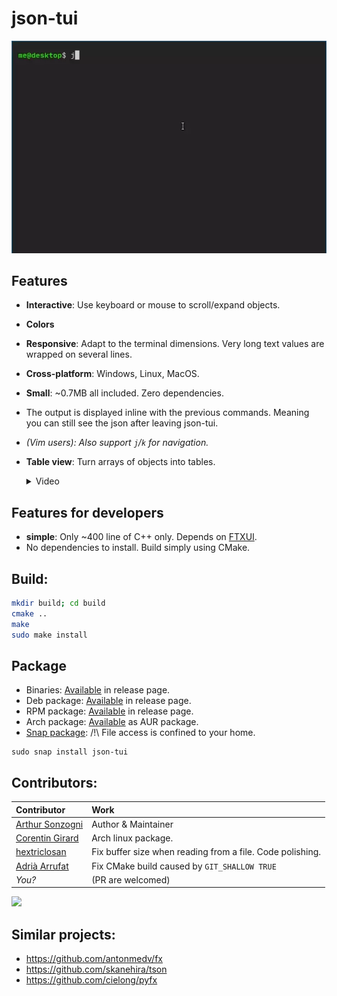 json-tui
========

![Video](demo.webp)

Features
--------
- **Interactive**: Use keyboard or mouse to scroll/expand objects.
- **Colors**
- **Responsive**: Adapt to the terminal dimensions. Very long text values are
  wrapped on several lines.
- **Cross-platform**: Windows, Linux, MacOS.
- **Small**: ~0.7MB all included. Zero dependencies.
- The output is displayed inline with the previous commands. Meaning you can
  still see the json after leaving json-tui.
- *(Vim users): Also support `j`/`k` for navigation.*
- **Table view**: Turn arrays of objects into tables. <details>
  
  <summary>Video</summary>
  
  ![ezgif com-gif-maker (7)](https://user-images.githubusercontent.com/4759106/149676534-e73b2bcc-1eef-4dde-901e-8381e9ca8f87.gif)

</details>



Features for developers
-----------------------
- **simple**: Only ~400 line of C++ only. Depends on [FTXUI].
- No dependencies to install. Build simply using CMake.

Build:
------
```bash
mkdir build; cd build
cmake ..
make
sudo make install
```

Package
--------

- Binaries: [Available](https://github.com/ArthurSonzogni/json-tui/releases) in release page.
- Deb package: [Available](https://github.com/ArthurSonzogni/json-tui/releases) in release page.
- RPM package: [Available](https://github.com/ArthurSonzogni/json-tui/releases) in release page.
- Arch package: [Available](https://aur.archlinux.org/packages/json-tui-bin/) as AUR package.
- [Snap package](https://snapcraft.io/json-tui): /!\ File access is confined to your home.
```
sudo snap install json-tui
```

Contributors:
--------

Contributor | Work
:---|:--
 [Arthur Sonzogni](https://github.com/ArthurSonzogni) | Author & Maintainer
 [Corentin Girard](https://github.com/Drarig29) | Arch linux package.
 [hextriclosan](https://github.com/hextriclosan) | Fix buffer size when reading from a file. Code polishing.
 [Adrià Arrufat](https://github.com/arrufat) | Fix CMake build caused by `GIT_SHALLOW TRUE`
 *You?* | (PR are welcomed)
 

<a href="https://github.com/ArthurSonzogni/json-tui/graphs/contributors">
  <img src="https://contrib.rocks/image?repo=ArthurSonzogni/json-tui" />
</a>

Similar projects:
----------------
- https://github.com/antonmedv/fx
- https://github.com/skanehira/tson
- https://github.com/cielong/pyfx

[FTXUI]:https://github.com/ArthurSonzogni/FTXUI
